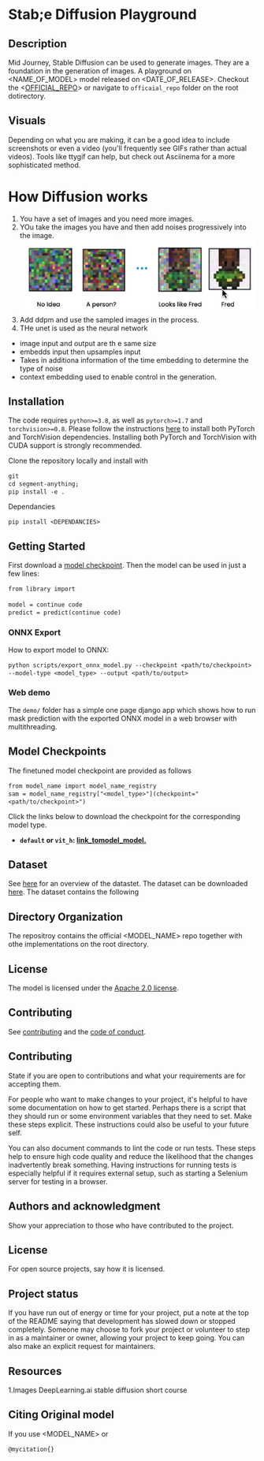 # Stab;e Diffusion Playground  

## Description
Mid Journey, Stable Diffusion can be used to generate images. They are a foundation in the generation of images. A playground on <NAME_OF_MODEL> model released on <DATE_OF_RELEASE>.
Checkout the <[OFFICIAL_REPO](here)> or navigate to ```officaial_repo``` folder on the root dotirectory.

## Visuals
Depending on what you are making, it can be a good idea to include screenshots or even a video (you'll frequently see GIFs rather than actual videos). Tools like ttygif can help, but check out Asciinema for a more sophisticated method.

# How Diffusion works
1. You have a set of images and you need more images.
2. YOu take the images you have and then add noises progressively into the image.
![image](assets\1-initial_images.png)
3. Add ddpm and use the sampled images in the process.
4. THe unet is used as the neural network
- image input and output are th e same size
- embedds input then upsamples input
- Takes in additiona information of the time embedding to determine the type of noise 
- context embedding used to enable control in the generation.

## Installation

The code requires `python>=3.8`, as well as `pytorch>=1.7` and `torchvision>=0.8`. Please follow the instructions [here](https://pytorch.org/get-started/locally/) to install both PyTorch and TorchVision dependencies. Installing both PyTorch and TorchVision with CUDA support is strongly recommended.

Clone the repository locally and install with

```
git 
cd segment-anything;
pip install -e .
```

Dependancies
```
pip install <DEPENDANCIES>
```

## <a name="GettingStarted"></a>Getting Started

First download a [model checkpoint](model_checkpoints_option). 
Then the model can be used in just a few lines:

```
from library import

model = continue code
predict = predict(continue code)

```


### ONNX Export

How to export model to ONNX:

```
python scripts/export_onnx_model.py --checkpoint <path/to/checkpoint> --model-type <model_type> --output <path/to/output>
```

### Web demo

The `demo/` folder has a simple one page django app which shows how to run mask prediction with the exported ONNX model in a web browser with multithreading.

## <a name="Models"></a>Model Checkpoints

The finetuned model checkpoint are provided as follows

```
from model_name import model_name_registry
sam = model_name_registry["<model_type>"](checkpoint="<path/to/checkpoint>")
```

Click the links below to download the checkpoint for the corresponding model type.

- **`default` or `vit_h`: [ link_tomodel_model.](link.pth)**

## Dataset

See [here](#) for an overview of the datastet. The dataset can be downloaded [here](). 
The dataset contains the following

## <a name="Models"></a>Directory Organization
The repositroy contains the official <MODEL_NAME> repo together with othe implementations on the root directory.


## License

The model is licensed under the [Apache 2.0 license](LICENSE).

## Contributing

See [contributing](CONTRIBUTING.md) and the [code of conduct](CODE_OF_CONDUCT.md).

## Contributing
State if you are open to contributions and what your requirements are for accepting them.

For people who want to make changes to your project, it's helpful to have some documentation on how to get started. Perhaps there is a script that they should run or some environment variables that they need to set. Make these steps explicit. These instructions could also be useful to your future self.

You can also document commands to lint the code or run tests. These steps help to ensure high code quality and reduce the likelihood that the changes inadvertently break something. Having instructions for running tests is especially helpful if it requires external setup, such as starting a Selenium server for testing in a browser.

## Authors and acknowledgment
Show your appreciation to those who have contributed to the project.

## License
For open source projects, say how it is licensed.

## Project status
If you have run out of energy or time for your project, put a note at the top of the README saying that development has slowed down or stopped completely. Someone may choose to fork your project or volunteer to step in as a maintainer or owner, allowing your project to keep going. You can also make an explicit request for maintainers.

## Resources
1.Images DeepLearning.ai stable diffusion short course
## Citing Original model

If you use <MODEL_NAME> or 

```
@mycitation{}

```
